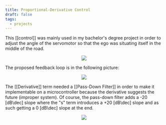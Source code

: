 ```yaml
---
title: Proportional-Derivative Control
draft: false
tags:
  - projects
---
```

 This [[control]] was mainly used in my bachelor's degree project in order to adjust the angle of the servomotor so that the ego was situating itself in the middle of the road.
 
 <div class="container" style="display: flex; justify-content: center; align-items: center;">
    <img src="../static/bev_err.png" style="max-width: 100%; height: auto;">
</div>

The proposed feedback loop is in the following picture:

 <div class="container" style="display: flex; justify-content: center; align-items: center;">
    <img src="../static/struct.png" style="max-width: 100%; height: auto;">
</div>

The [[Derivative]] term needed a [[Pass-Down Filter]] in order to make it implementable on a microcontroller because the derivative suggests the future (improper system). Of course, the pass-down filter adds a -20 [dB\dec] slope where the "s" term introduces a +20 [dB\dec] slope and as such getting a 0 [dB\dec] slope at the end.

 <div class="container" style="display: flex; justify-content: center; align-items: center;">
    <img src="../static/derivativ.png" style="max-width: 100%; height: auto;">
</div>

